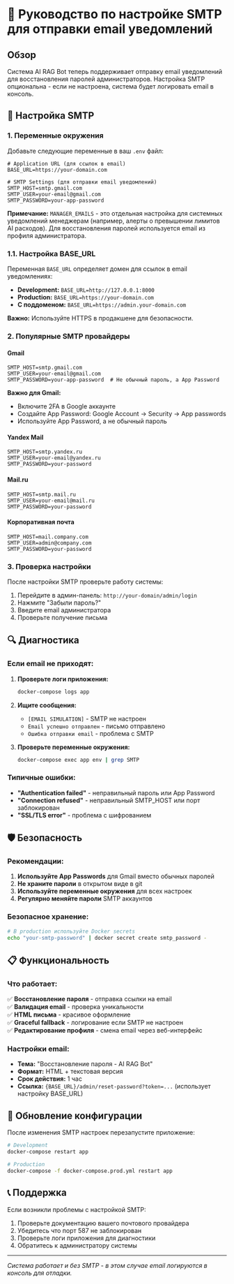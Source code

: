 # 📧 Руководство по настройке SMTP для отправки email уведомлений

## Обзор

Система AI RAG Bot теперь поддерживает отправку email уведомлений для восстановления паролей администраторов. Настройка SMTP опциональна - если не настроена, система будет логировать email в консоль.

## 🔧 Настройка SMTP

### 1. Переменные окружения

Добавьте следующие переменные в ваш `.env` файл:

```env
# Application URL (для ссылок в email)
BASE_URL=https://your-domain.com

# SMTP Settings (для отправки email уведомлений)
SMTP_HOST=smtp.gmail.com
SMTP_USER=your-email@gmail.com
SMTP_PASSWORD=your-app-password
```

**Примечание:** `MANAGER_EMAILS` - это отдельная настройка для системных уведомлений менеджерам (например, алерты о превышении лимитов AI расходов). Для восстановления паролей используется email из профиля администратора.

### 1.1. Настройка BASE_URL

Переменная `BASE_URL` определяет домен для ссылок в email уведомлениях:

- **Development:** `BASE_URL=http://127.0.0.1:8000`
- **Production:** `BASE_URL=https://your-domain.com`
- **С поддоменом:** `BASE_URL=https://admin.your-domain.com`

**Важно:** Используйте HTTPS в продакшене для безопасности.

### 2. Популярные SMTP провайдеры

#### Gmail
```env
SMTP_HOST=smtp.gmail.com
SMTP_USER=your-email@gmail.com
SMTP_PASSWORD=your-app-password  # Не обычный пароль, а App Password
```

**Важно для Gmail:**
- Включите 2FA в Google аккаунте
- Создайте App Password: Google Account → Security → App passwords
- Используйте App Password, а не обычный пароль

#### Yandex Mail
```env
SMTP_HOST=smtp.yandex.ru
SMTP_USER=your-email@yandex.ru
SMTP_PASSWORD=your-password
```

#### Mail.ru
```env
SMTP_HOST=smtp.mail.ru
SMTP_USER=your-email@mail.ru
SMTP_PASSWORD=your-password
```

#### Корпоративная почта
```env
SMTP_HOST=mail.company.com
SMTP_USER=admin@company.com
SMTP_PASSWORD=your-password
```

### 3. Проверка настройки

После настройки SMTP проверьте работу системы:

1. Перейдите в админ-панель: `http://your-domain/admin/login`
2. Нажмите "Забыли пароль?"
3. Введите email администратора
4. Проверьте получение письма

## 🔍 Диагностика

### Если email не приходят:

1. **Проверьте логи приложения:**
   ```bash
   docker-compose logs app
   ```

2. **Ищите сообщения:**
   - `[EMAIL SIMULATION]` - SMTP не настроен
   - `Email успешно отправлен` - письмо отправлено
   - `Ошибка отправки email` - проблема с SMTP

3. **Проверьте переменные окружения:**
   ```bash
   docker-compose exec app env | grep SMTP
   ```

### Типичные ошибки:

- **"Authentication failed"** - неправильный пароль или App Password
- **"Connection refused"** - неправильный SMTP_HOST или порт заблокирован
- **"SSL/TLS error"** - проблема с шифрованием

## 🛡️ Безопасность

### Рекомендации:

1. **Используйте App Passwords** для Gmail вместо обычных паролей
2. **Не храните пароли** в открытом виде в git
3. **Используйте переменные окружения** для всех настроек
4. **Регулярно меняйте пароли** SMTP аккаунтов

### Безопасное хранение:

```bash
# В production используйте Docker secrets
echo "your-smtp-password" | docker secret create smtp_password -
```

## 📋 Функциональность

### Что работает:

✅ **Восстановление пароля** - отправка ссылки на email  
✅ **Валидация email** - проверка уникальности  
✅ **HTML письма** - красивое оформление  
✅ **Graceful fallback** - логирование если SMTP не настроен  
✅ **Редактирование профиля** - смена email через веб-интерфейс  

### Настройки email:

- **Тема:** "Восстановление пароля - AI RAG Bot"
- **Формат:** HTML + текстовая версия
- **Срок действия:** 1 час
- **Ссылка:** `{BASE_URL}/admin/reset-password?token=...` (использует настройку BASE_URL)

## 🔄 Обновление конфигурации

После изменения SMTP настроек перезапустите приложение:

```bash
# Development
docker-compose restart app

# Production
docker-compose -f docker-compose.prod.yml restart app
```

## 📞 Поддержка

Если возникли проблемы с настройкой SMTP:

1. Проверьте документацию вашего почтового провайдера
2. Убедитесь что порт 587 не заблокирован
3. Проверьте логи приложения для диагностики
4. Обратитесь к администратору системы

---

*Система работает и без SMTP - в этом случае email логируются в консоль для отладки.*
